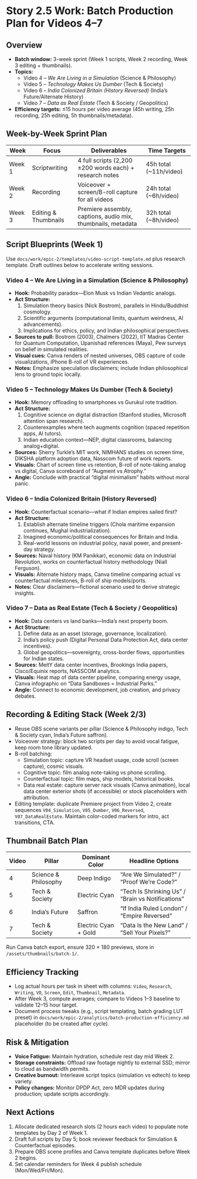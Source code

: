 # Story 2.5 Work: Batch Production Plan for Videos 4–7

## Overview
- **Batch window:** 3-week sprint (Week 1 scripts, Week 2 recording, Week 3 editing + thumbnails).  
- **Topics:**  
  - Video 4 – *We Are Living in a Simulation* (Science & Philosophy)  
  - Video 5 – *Technology Makes Us Dumber* (Tech & Society)  
  - Video 6 – *India Colonized Britain (History Reversed)* (India’s Future/Alternate History)  
  - Video 7 – *Data as Real Estate* (Tech & Society / Geopolitics)  
- **Efficiency targets:** ≤15 hours per video average (45h writing, 25h recording, 25h editing, 5h thumbnails/metadata).

## Week-by-Week Sprint Plan
| Week | Focus | Deliverables | Time Targets |
| --- | --- | --- | --- |
| Week 1 | Scriptwriting | 4 full scripts (2,200 ±200 words each) + research notes | 45h total (~11h/video) |
| Week 2 | Recording | Voiceover + screen/B-roll capture for all videos | 24h total (~6h/video) |
| Week 3 | Editing & Thumbnails | Premiere assembly, captions, audio mix, thumbnails, metadata | 32h total (~8h/video) |

## Script Blueprints (Week 1)
Use `docs/work/epic-2/templates/video-script-template.md` plus research template. Draft outlines below to accelerate writing sessions.

### Video 4 – We Are Living in a Simulation (Science & Philosophy)
- **Hook:** Probability paradox—Elon Musk vs Indian Vedantic analogs.  
- **Act Structure:**  
  1. Simulation theory basics (Nick Bostrom), parallels in Hindu/Buddhist cosmology.  
  2. Scientific arguments (computational limits, quantum weirdness, AI advancements).  
  3. Implications for ethics, policy, and Indian philosophical perspectives.  
- **Sources to pull:** Bostrom (2003), Chalmers (2022), IIT Madras Center for Quantum Computation, Upanishad references (Maya), Pew surveys on belief in simulated realities.  
- **Visual cues:** Canva renders of nested universes, OBS capture of code visualizations, iPhone B-roll of VR experiences.  
- **Notes:** Emphasize speculation disclaimers; include Indian philosophical lens to ground topic locally.

### Video 5 – Technology Makes Us Dumber (Tech & Society)
- **Hook:** Memory offloading to smartphones vs Gurukul rote tradition.  
- **Act Structure:**  
  1. Cognitive science on digital distraction (Stanford studies, Microsoft attention span research).  
  2. Counterexamples where tech augments cognition (spaced repetition apps, AI tutors).  
  3. Indian education context—NEP, digital classrooms, balancing analog+digital.  
- **Sources:** Sherry Turkle’s MIT work, NIMHANS studies on screen time, DIKSHA platform adoption data, Nasscom future of work reports.  
- **Visuals:** Chart of screen time vs retention, B-roll of note-taking analog vs digital, Canva scoreboard of “Augment vs Atrophy.”  
- **Angle:** Conclude with practical “digital minimalism” habits without moral panic.

### Video 6 – India Colonized Britain (History Reversed)
- **Hook:** Counterfactual scenario—what if Indian empires sailed first?  
- **Act Structure:**  
  1. Establish alternate timeline triggers (Chola maritime expansion continues, Mughal industrialization).  
  2. Imagined economic/political consequences for Britain and India.  
  3. Real-world lessons on industrial policy, naval power, and present-day strategy.  
- **Sources:** Naval history (KM Panikkar), economic data on Industrial Revolution, works on counterfactual history methodology (Niall Ferguson).  
- **Visuals:** Alternate history maps, Canva timeline comparing actual vs counterfactual milestones, B-roll of ship models/ports.  
- **Notes:** Clear disclaimers—fictional scenario used to derive strategic insights.

### Video 7 – Data as Real Estate (Tech & Society / Geopolitics)
- **Hook:** Data centers vs land banks—India’s next property boom.  
- **Act Structure:**  
  1. Define data as an asset (storage, governance, localization).  
  2. India’s policy push (Digital Personal Data Protection Act, data center incentives).  
  3. Global geopolitics—sovereignty, cross-border flows, opportunities for Indian states.  
- **Sources:** MeitY data center incentives, Brookings India papers, Cisco/Equinix reports, NASSCOM analytics.  
- **Visuals:** Heat map of data center pipeline, comparing energy usage, Canva infographic on “Data Sandboxes = Industrial Parks.”  
- **Angle:** Connect to economic development, job creation, and privacy debates.

## Recording & Editing Stack (Week 2/3)
- Reuse OBS scene variants per pillar (Science & Philosophy indigo, Tech & Society cyan, India’s Future saffron).  
- Voiceover strategy: block two scripts per day to avoid vocal fatigue, keep room tone library updated.  
- B-roll batching:  
  - Simulation topic: capture VR headset usage, code scroll (screen capture), cosmic visuals.  
  - Cognitive topic: film analog note-taking vs phone scrolling.  
  - Counterfactual topic: film maps, ship models, historical books.  
  - Data real estate: capture server rack visuals (Canva animation), local data center exterior shots (if accessible) or stock placeholders with attribution.  
- Editing template: duplicate Premiere project from Video 2, create sequences `V04_Simulation`, `V05_Dumber`, `V06_Reversed`, `V07_DataRealEstate`. Maintain color-coded markers for intro, act transitions, CTA.

## Thumbnail Batch Plan
| Video | Pillar | Dominant Color | Headline Options |
| --- | --- | --- | --- |
| 4 | Science & Philosophy | Deep Indigo | “Are We Simulated?” / “Proof We’re Code?” |
| 5 | Tech & Society | Electric Cyan | “Tech Is Shrinking Us” / “Brain vs Notifications” |
| 6 | India’s Future | Saffron | “If India Ruled London” / “Empire Reversed” |
| 7 | Tech & Society | Electric Cyan + Gold | “Data Is the New Land” / “Sell Your Pixels?” |

Run Canva batch export, ensure 320 × 180 previews, store in `/assets/thumbnails/batch-1/`.

## Efficiency Tracking
- Log actual hours per task in sheet with columns: `Video`, `Research`, `Writing`, `VO`, `Screen`, `Edit`, `Thumbnail`, `Metadata`.  
- After Week 3, compute averages; compare to Videos 1–3 baseline to validate 12–15 hour target.  
- Document process tweaks (e.g., script templating, batch grading LUT preset) in `docs/work/epic-2/analytics/batch-production-efficiency.md` placeholder (to be created after cycle).

## Risk & Mitigation
- **Voice Fatigue:** Maintain hydration, schedule rest day mid Week 2.  
- **Storage constraints:** Offload raw footage nightly to external SSD; mirror to cloud as bandwidth permits.  
- **Creative burnout:** Interleave script topics (simulation vs edtech) to keep variety.  
- **Policy changes:** Monitor DPDP Act, zero MDR updates during production; update scripts accordingly.

## Next Actions
1. Allocate dedicated research slots (2 hours each video) to populate note templates by Day 2 of Week 1.  
2. Draft full scripts by Day 5; book reviewer feedback for Simulation & Counterfactual episodes.  
3. Prepare OBS scene profiles and Canva template duplicates before Week 2 begins.  
4. Set calendar reminders for Week 4 publish schedule (Mon/Wed/Fri/Mon).
